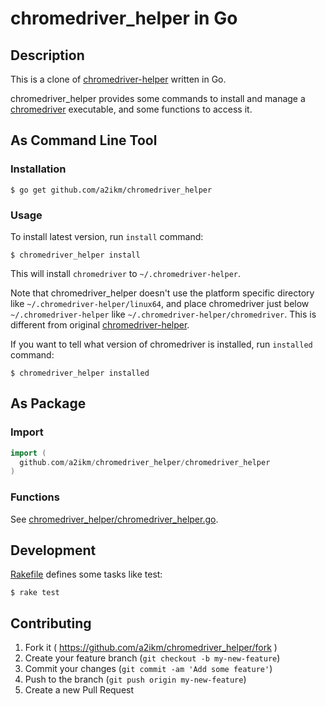 chromedriver_helper in Go
=========================

## Description

This is a clone of [chromedriver-helper](https://rubygems.org/gems/chromedriver-helper) written in Go.

chromedriver_helper provides some commands to install and manage a [chromedriver](https://sites.google.com/a/chromium.org/chromedriver/) executable, and some functions to access it.


## As Command Line Tool

### Installation

    $ go get github.com/a2ikm/chromedriver_helper

### Usage

To install latest version, run `install` command:

    $ chromedriver_helper install

This will install `chromedriver` to `~/.chromedriver-helper`.

Note that chromedriver_helper doesn't use the platform specific directory like `~/.chromedriver-helper/linux64`, and place chromedriver just below `~/.chromedriver-helper` like `~/.chromedriver-helper/chromedriver`. This is different from original [chromedriver-helper](https://rubygems.org/gems/chromedriver-helper).

If you want to tell what version of chromedriver is installed, run `installed` command:

    $ chromedriver_helper installed


## As Package

### Import

```go
import (
  github.com/a2ikm/chromedriver_helper/chromedriver_helper
)
```

### Functions

See [chromedriver_helper/chromedriver_helper.go](chromedriver_helper/chromedriver_helper.go).


## Development

[Rakefile](Rakefile) defines some tasks like test:

    $ rake test


## Contributing

1. Fork it ( https://github.com/a2ikm/chromedriver_helper/fork )
2. Create your feature branch (`git checkout -b my-new-feature`)
3. Commit your changes (`git commit -am 'Add some feature'`)
4. Push to the branch (`git push origin my-new-feature`)
5. Create a new Pull Request

